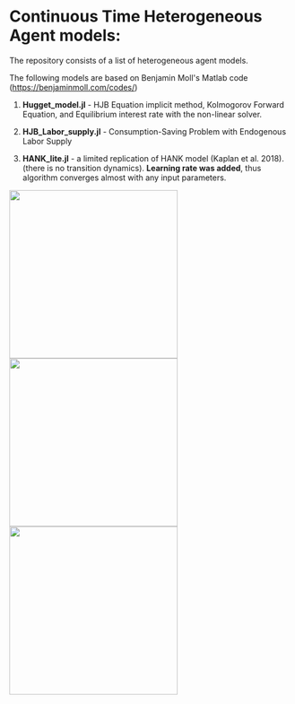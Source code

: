 # Continuous Time Heterogeneous Agent models:

The repository consists of a list of heterogeneous agent models.

The following models are based on Benjamin Moll's Matlab code (https://benjaminmoll.com/codes/)

1. **Hugget_model.jl** - HJB Equation implicit method, Kolmogorov Forward Equation, and Equilibrium interest rate with the non-linear solver.

2. **HJB_Labor_supply.jl** - Consumption-Saving Problem with Endogenous Labor Supply

3. **HANK_lite.jl** - a limited replication of HANK model (Kaplan et al. 2018). (there is no transition dynamics). **Learning rate was added**, thus algorithm converges almost with any input parameters. 

<img src="https://user-images.githubusercontent.com/55498094/213065695-373b1f51-5e4b-4679-8f1d-6ab5b6e72b0a.png" width="300"> <img src="https://user-images.githubusercontent.com/55498094/213065697-e1110a11-1684-45a5-b744-3c9ac66c96c5.png" width="300"> <img src="https://user-images.githubusercontent.com/55498094/213065721-c1809c52-6317-483a-8351-75a450c49060.png" width="300">
